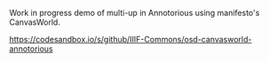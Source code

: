 Work in progress demo of multi-up in Annotorious using manifesto's CanvasWorld.

https://codesandbox.io/s/github/IIIF-Commons/osd-canvasworld-annotorious